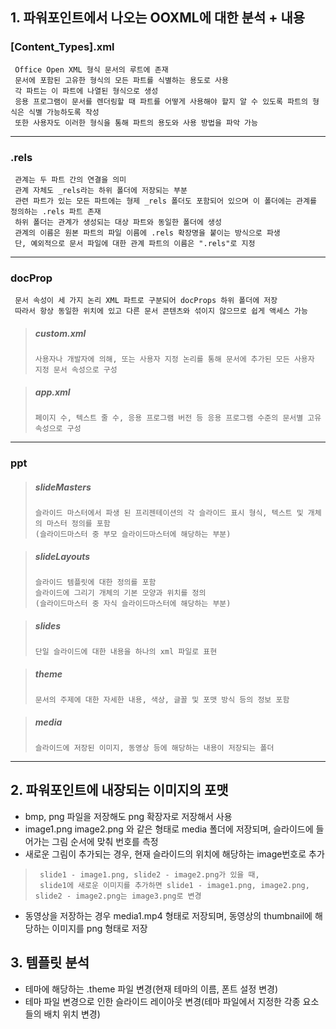 ## 1. 파워포인트에서 나오는 OOXML에 대한 분석 + 내용

### [Content_Types].xml
     Office Open XML 형식 문서의 루트에 존재
     문서에 포함된 고유한 형식의 모든 파트를 식별하는 용도로 사용
     각 파트는 이 파트에 나열된 형식으로 생성
     응용 프로그램이 문서를 렌더링할 때 파트를 어떻게 사용해야 할지 알 수 있도록 파트의 형식은 식별 가능하도록 작성
     또한 사용자도 이러한 형식을 통해 파트의 용도와 사용 방법을 파악 가능
---
### .rels
     관계는 두 파트 간의 연결을 의미
     관계 자체도 _rels라는 하위 폴더에 저장되는 부분
     관련 파트가 있는 모든 파트에는 형제 _rels 폴더도 포함되어 있으며 이 폴더에는 관계를 정의하는 .rels 파트 존재
     하위 폴더는 관계가 생성되는 대상 파트와 동일한 폴더에 생성
     관계의 이름은 원본 파트의 파일 이름에 .rels 확장명을 붙이는 방식으로 파생
     단, 예외적으로 문서 파일에 대한 관계 파트의 이름은 ".rels"로 지정
---
### docProp
     문서 속성이 세 가지 논리 XML 파트로 구분되어 docProps 하위 폴더에 저장
     따라서 항상 동일한 위치에 있고 다른 문서 콘텐츠와 섞이지 않으므로 쉽게 액세스 가능

> ##### custom.xml
>     사용자나 개발자에 의해, 또는 사용자 지정 논리를 통해 문서에 추가된 모든 사용자 지정 문서 속성으로 구성

> ##### app.xml
>     페이지 수, 텍스트 줄 수, 응용 프로그램 버전 등 응용 프로그램 수준의 문서별 고유 속성으로 구성
---
### ppt
> ##### slideMasters
>     슬라이드 마스터에서 파생 된 프리젠테이션의 각 슬라이드 표시 형식, 텍스트 및 개체의 마스터 정의를 포함
>     (슬라이드마스터 중 부모 슬라이드마스터에 해당하는 부분)

> ##### slideLayouts
>     슬라이드 템플릿에 대한 정의를 포함
>     슬라이드에 그리기 개체의 기본 모양과 위치를 정의
>     (슬라이드마스터 중 자식 슬라이드마스터에 해당하는 부분)

>  ##### slides
>     단일 슬라이드에 대한 내용을 하나의 xml 파일로 표현

> ##### theme
>     문서의 주제에 대한 자세한 내용, 색상, 글꼴 및 포맷 방식 등의 정보 포함

> ##### media
>     슬라이드에 저장된 이미지, 동영상 등에 해당하는 내용이 저장되는 폴더

--- 

## 2. 파워포인트에 내장되는 이미지의 포맷

* bmp, png 파일을 저장해도 png 확장자로 저장해서 사용
* image1.png image2.png 와 같은 형태로 media 폴더에 저장되며, 슬라이드에 들어가는 그림 순서에 맞춰 번호를 측정
* 새로운 그림이 추가되는 경우, 현재 슬라이드의 위치에 해당하는 image번호로 추가
>      slide1 - image1.png, slide2 - image2.png가 있을 때,
>      slide1에 새로운 이미지를 추가하면 slide1 - image1.png, image2.png, slide2 - image2.png는 image3.png로 변경
 * 동영상을 저장하는 경우 media1.mp4 형태로 저장되며, 동영상의 thumbnail에 해당하는 이미지를 png 형태로 저장

## 3. 템플릿 분석
    
* 테마에 해당하는 .theme 파일 변경(현재 테마의 이름, 폰트 설정 변경)
* 테마 파일 변경으로 인한 슬라이드 레이아웃 변경(테마 파일에서 지정한 각종 요소들의 배치 위치 변경)